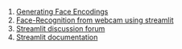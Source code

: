 1. [Generating Face Encodings](https://github.com/ageitgey/face_recognition/wiki/How-do-I-save-face-encodings-to-a-file%3F)
1. [Face-Recognition from webcam using streamlit](https://github.com/Nyahua/streamlit-cv/blob/master/facerec/face_recognition_from_webcam.py)
1. [Streamlit discussion forum](https://discuss.streamlit.io/)
1. [Streamlit documentation](https://docs.streamlit.io/en/stable/)
 